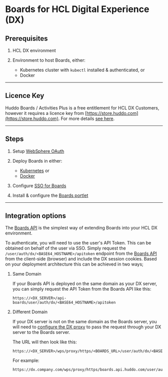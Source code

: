 # Boards for HCL Digital Experience (DX)

## Prerequisites

1.  HCL DX environment
1.  Environment to host Boards, either:

    -   Kubernetes cluster with `kubectl` installed & authenticated, or
    -   Docker

---

## Licence Key

Huddo Boards / Activities Plus is a free entitlement for HCL DX Customers, however it requires a licence key from [https://store.huddo.com](https://store.huddo.com). For more details [see here](../store/index.md).

---

## Steps

1. Setup [WebSphere OAuth](./auth/websphere.md)

1. Deploy Boards in either:

    - [Kubernetes](../kubernetes/index.md) or
    - [Docker](../aio/index.md)

1. Configure [SSO for Boards](./auth/sso.md)

1. Install & configure the [Boards portlet](./portlet/index.md)

---

## Integration options

The [Boards API](../api/index.md) is the simplest way of extending Boards into your HCL DX environment.

To authenticate, you will need to use the user's API Token. This can be obtained on behalf of the user via SSO. Simply request the `/user/auth/dx/<BASE64_HOSTNAME>/apitoken` endpoint from the [Boards API](https://boards.api.huddo.com/#/default/GetAPITokenBySSO) from the client-side (browser) and include the DX session cookies. Based on your deployment architecture this can be achieved in two ways;

1.  Same Domain

    If your Boards API is deployed on the same domain as your DX server, you can simply request the API Token from the Boards API like this:

        https://<DX_SERVER>/api-boards/user/auth/dx/<BASE64_HOSTNAME>/apitoken

1.  Different Domain

    If your DX server is not on the same domain as the Boards server, you will need to [configure the DX proxy](./auth/proxy.md) to pass the request through your DX server to the Boards server.

    The URL will then look like this:

        https://<DX_SERVER>/wps/proxy/https/<BOARDS_URL>/user/auth/dx/<BASE64_HOSTNAME>/apitoken

    For example:

        https://dx.company.com/wps/proxy/https/boards.api.huddo.com/user/auth/dx/ZHguY29tcGFueS5jb20=/apitoken
